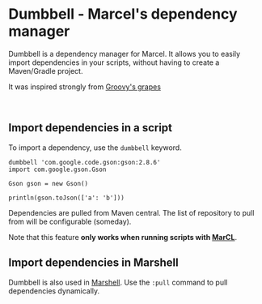 # Dumbbell - Marcel's dependency manager


Dumbbell is a dependency manager for Marcel. It allows you to easily import dependencies in your scripts,
without having to create a Maven/Gradle project.

It was inspired strongly from [Groovy's grapes](https://groovy-lang.org/grape.html)

<br/>

## Import dependencies in a script

To import a dependency, use the `dumbbell` keyword.

```marcel
dumbbell 'com.google.code.gson:gson:2.8.6'
import com.google.gson.Gson

Gson gson = new Gson()

println(gson.toJson(['a': 'b']))
```

Dependencies are pulled from Maven central. The list of repository to pull from will be configurable (someday).


Note that this feature **only works when running scripts with [MarCL](./marcl.md)**.

## Import dependencies in Marshell
Dumbbell is also used in [Marshell](marshell.md). Use the `:pull` command to pull 
dependencies dynamically.


